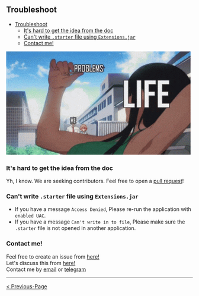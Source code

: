 ## Troubleshoot

- [Troubleshoot](#troubleshoot)
  - [It's hard to get the idea from the doc](#its-hard-to-get-the-idea-from-the-doc)
  - [Can't write `.starter` file using `Extensions.jar`](#cant-write-starter-file-using-extensionsjar)
  - [Contact me!](#contact-me)

![Troubleshooting](../Media/troubleshooting.gif)

### It's hard to get the idea from the doc

Yh, I know. We are seeking contributors. Feel free to open a [pull request](https://github.com/NaveenB2004/HotspotMaker/pulls)!

### Can't write `.starter` file using `Extensions.jar`

- If you have a message `Access Denied`, Please re-run the application with `enabled UAC`.
- If you have a message `Can't write in to file`, Please make sure the `.starter` file is not opened in another application.

### Contact me!

Feel free to create an issue from [here!](https://github.com/NaveenB2004/HotspotMaker/issues)\
Let's discuss this from [here!](https://github.com/NaveenB2004/HotspotMaker/discussions)\
Contact me by [email](mailto:naveennbalasooriya2004@gmail.com "naveennbalasooriya2004@gmail.com") or [telegram](https://t.me/NaveenB2004 "@NaveenB2004")

***

[< Previous-Page][back]

[back]: 03.%20Starter%20File.md "Starter File"